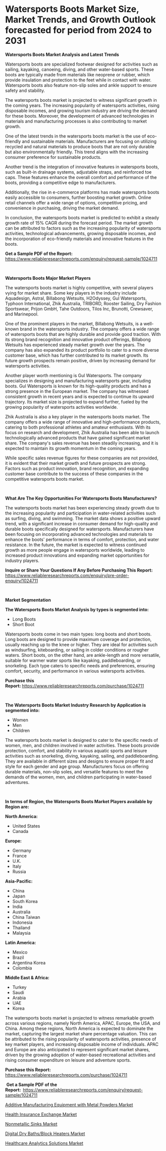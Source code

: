 <p><h1>Watersports Boots Market Size, Market Trends, and Growth Outlook forecasted for period from 2024 to 2031</h1></p><p><strong>Watersports Boots Market Analysis and Latest Trends</strong></p>
<p><p>Watersports boots are specialized footwear designed for activities such as sailing, kayaking, canoeing, diving, and other water-based sports. These boots are typically made from materials like neoprene or rubber, which provide insulation and protection to the feet while in contact with water. Watersports boots also feature non-slip soles and ankle support to ensure safety and stability.</p><p>The watersports boots market is projected to witness significant growth in the coming years. The increasing popularity of watersports activities, rising disposable incomes, and growing tourism industry are driving the demand for these boots. Moreover, the development of advanced technologies in materials and manufacturing processes is also contributing to market growth.</p><p>One of the latest trends in the watersports boots market is the use of eco-friendly and sustainable materials. Manufacturers are focusing on utilizing recycled and natural materials to produce boots that are not only durable but also environmentally friendly. This trend aligns with the increasing consumer preference for sustainable products.</p><p>Another trend is the integration of innovative features in watersports boots, such as built-in drainage systems, adjustable straps, and reinforced toe caps. These features enhance the overall comfort and performance of the boots, providing a competitive edge to manufacturers.</p><p>Additionally, the rise in e-commerce platforms has made watersports boots easily accessible to consumers, further boosting market growth. Online retail channels offer a wide range of options, competitive pricing, and convenience in purchasing, driving the market demand.</p><p>In conclusion, the watersports boots market is predicted to exhibit a steady growth rate of 15% CAGR during the forecast period. The market growth can be attributed to factors such as the increasing popularity of watersports activities, technological advancements, growing disposable incomes, and the incorporation of eco-friendly materials and innovative features in the boots.</p></p>
<p><strong>Get a Sample PDF of the Report:&nbsp;</strong> <a href="https://www.reliableresearchreports.com/enquiry/request-sample/1024711">https://www.reliableresearchreports.com/enquiry/request-sample/1024711</a></p>
<p>&nbsp;</p>
<p><strong>Watersports Boots Major Market Players</strong></p>
<p><p>The watersports boots market is highly competitive, with several players vying for market share. Some key players in the industry include Aquadesign, Astral, Billabong Wetsuits, H2Odyssey, Gul Watersports, Typhoon International, Zhik Australia, TRIBORD, Rooster Sailing, Dry Fashion Sportswear, Prijon GmbH, Tahe Outdoors, Tilos Inc, Brunotti, Crewsaver, and Marinepool. </p><p>One of the prominent players in the market, Billabong Wetsuits, is a well-known brand in the watersports industry. The company offers a wide range of watersports boots that are highly durable and provide good traction. With its strong brand recognition and innovative product offerings, Billabong Wetsuits has experienced steady market growth over the years. The company has also expanded its product portfolio to cater to a more diverse customer base, which has further contributed to its market growth. Its future growth prospects remain positive, driven by increasing demand for watersports activities.</p><p>Another player worth mentioning is Gul Watersports. The company specializes in designing and manufacturing watersports gear, including boots. Gul Watersports is known for its high-quality products and has a strong presence in the European market. The company has witnessed consistent growth in recent years and is expected to continue its upward trajectory. Its market size is projected to expand further, fueled by the growing popularity of watersports activities worldwide.</p><p>Zhik Australia is also a key player in the watersports boots market. The company offers a wide range of innovative and high-performance products, catering to both professional athletes and amateur enthusiasts. With its focus on research and development, Zhik Australia has been able to launch technologically advanced products that have gained significant market share. The company's sales revenue has been steadily increasing, and it is expected to maintain its growth momentum in the coming years.</p><p>While specific sales revenue figures for these companies are not provided, it is evident that their market growth and future prospects are strong. Factors such as product innovation, brand recognition, and expanding customer base contribute to the success of these companies in the competitive watersports boots market.</p></p>
<p>&nbsp;</p>
<p><strong>What Are The Key Opportunities For Watersports Boots Manufacturers?</strong></p>
<p><p>The watersports boots market has been experiencing steady growth due to the increasing popularity and participation in water-related activities such as surfing, diving, and swimming. The market data shows a positive upward trend, with a significant increase in consumer demand for high-quality and durable boots specifically designed for watersports. Manufacturers have been focusing on incorporating advanced technologies and materials to enhance the boots' performance in terms of comfort, protection, and water resistance. In the future, the market is expected to witness continued growth as more people engage in watersports worldwide, leading to increased product innovations and expanding market opportunities for industry players.</p></p>
<p><strong>Inquire or Share Your Questions If Any Before Purchasing This Report:</strong> <a href="https://www.reliableresearchreports.com/enquiry/pre-order-enquiry/1024711">https://www.reliableresearchreports.com/enquiry/pre-order-enquiry/1024711</a></p>
<p>&nbsp;</p>
<p><strong>Market Segmentation</strong></p>
<p><strong>The Watersports Boots Market Analysis by types is segmented into:</strong></p>
<p><ul><li>Long Boots</li><li>Short Boot</li></ul></p>
<p><p>Watersports boots come in two main types: long boots and short boots. Long boots are designed to provide maximum coverage and protection, usually reaching up to the knee or higher. They are ideal for activities such as windsurfing, kiteboarding, or sailing in colder conditions or rougher waters. Short boots, on the other hand, are ankle-length and more versatile, suitable for warmer water sports like kayaking, paddleboarding, or snorkeling. Each type caters to specific needs and preferences, ensuring comfort, security, and performance in various watersports activities.</p></p>
<p><strong>Purchase this Report:&nbsp;</strong><a href="https://www.reliableresearchreports.com/purchase/1024711">https://www.reliableresearchreports.com/purchase/1024711</a></p>
<p>&nbsp;</p>
<p><strong>The Watersports Boots Market Industry Research by Application is segmented into:</strong></p>
<p><ul><li>Women</li><li>Men</li><li>Children</li></ul></p>
<p><p>The watersports boots market is designed to cater to the specific needs of women, men, and children involved in water activities. These boots provide protection, comfort, and stability in various aquatic sports and leisure activities such as snorkeling, diving, kayaking, sailing, and paddleboarding. They are available in different sizes and designs to ensure proper fit and style for each gender and age group. Manufacturers focus on offering durable materials, non-slip soles, and versatile features to meet the demands of the women, men, and children participating in water-based adventures.</p></p>
<p>&nbsp;</p>
<p><strong>In terms of Region, the Watersports Boots Market Players available by Region are:</strong></p>
<p>
    <p> <strong> North America: </strong>
        <ul>
            <li>United States</li>
            <li>Canada</li>
        </ul>
        </p> 
    <p> <strong> Europe: </strong>
        <ul>
            <li>Germany</li>
            <li>France</li>
            <li>U.K.</li>
            <li>Italy</li>
            <li>Russia</li>
        </ul>
        </p> 
    <p> <strong> Asia-Pacific: </strong>
        <ul>
            <li>China</li>
            <li>Japan</li>
            <li>South Korea</li>
            <li>India</li>
            <li>Australia</li>
            <li>China Taiwan</li>
            <li>Indonesia</li>
            <li>Thailand</li>
            <li>Malaysia</li>
        </ul>
        </p> 
    <p> <strong> Latin America: </strong>
        <ul>
            <li>Mexico</li>
            <li>Brazil</li>
            <li>Argentina Korea</li>
            <li>Colombia</li>
        </ul>
        </p> 
    <p> <strong> Middle East & Africa: </strong>
        <ul>
            <li>Turkey</li>
            <li>Saudi</li>
            <li>Arabia</li>
            <li>UAE</li>
            <li>Korea</li>
        </ul>
    </p>
    </p>
<p><p>The watersports boots market is projected to witness remarkable growth across various regions, namely North America, APAC, Europe, the USA, and China. Among these regions, North America is expected to dominate the market, capturing the largest market share percentage valuation. This can be attributed to the rising popularity of watersports activities, presence of key market players, and increasing disposable income of individuals. APAC and Europe are also anticipated to represent significant market shares, driven by the growing adoption of water-based recreational activities and rising consumer expenditure on leisure and adventure sports.</p></p>
<p><strong>Purchase this Report: </strong><a href="https://www.reliableresearchreports.com/purchase/1024711">https://www.reliableresearchreports.com/purchase/1024711</a></p>
<p>&nbsp;<strong>Get a Sample PDF of the Report:&nbsp;&nbsp;</strong><a href="https://www.reliableresearchreports.com/enquiry/request-sample/1024711">https://www.reliableresearchreports.com/enquiry/request-sample/1024711</a></p>
<p><strong></strong></p>
<p><p><a href="https://medium.com/@boydsmitham726/additive-manufacturing-equipment-with-metal-powders-market-competitive-analysis-market-trends-and-1e3393d9be26">Additive Manufacturing Equipment with Metal Powders Market</a></p><p><a href="https://github.com/joannesouthgate/Market-Research-Report-List-1/blob/main/health-insurance-exchange-market.md">Health Insurance Exchange Market</a></p><p><a href="https://medium.com/@elzaziemann1943/nonmetallic-sinks-market-trends-forecast-and-competitive-analysis-to-2031-a5a7586196fa">Nonmetallic Sinks Market</a></p><p><a href="https://www.linkedin.com/pulse/digital-dry-bathsblock-heaters-market-furnish-information-size-7pnqe?trackingId=yzX7I%2FZUQtSHTnNY8PR2dA%3D%3D">Digital Dry Baths/Block Heaters Market</a></p><p><a href="https://github.com/julyju69/Market-Research-Report-List-1/blob/main/healthcare-analytics-solutions-market.md">Healthcare Analytics Solutions Market</a></p></p>